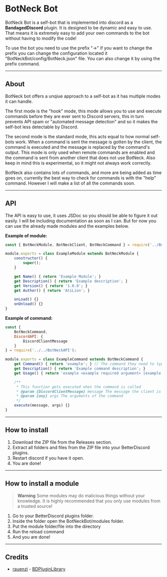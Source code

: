 BotNeck Bot
==========
BotNeck Bot is a self-bot that is implemented into discord as a **BandagedDiscord** plugin. It is designed to be dynamic and easy to use. That means it is extremely easy to add your own commands to the bot without having to modify the code!

To use the bot you need to use the prefix "->" if you want to change the prefix you can change the configuration located it "BotNeckBot/config/BotNeck.json" file. You can also change it by using the prefix command.

----------

About
--------
BotNeck bot offers a unqiue approach to a self-bot as it has multiple modes it can handle.

The first mode is the "hook" mode, this mode allows you to use and execute commands before they are ever sent to Discord servers, this in turn prevents API spam or "automated message detection" and so it makes the self-bot less detectable by Discord.

The second mode is the standard mode, this acts equal to how normal self-bots work. When a command is sent the message is gotten by the client, the command is executed and the message is replaced by the command's output. This mode is only used when remote commands are enabled and the command is sent from another client that does not use BotNeck. Also keep in mind this is experimental, so it might not always work correctly.

BotNeck also contains lots of commands, and more are being added as time goes on, currently the best way to check for commands is with the "help" command. However I will make a list of all the commands soon.

----------

API
---
The API is easy to use, it uses JSDoc so you should be able to figure it out easily. I will be including documentation as soon as I can. But for now you can use the already made modules and the examples below.

**Example of module:**
```js
const { BotNeckModule, BotNeckClient, BotNeckCommand } = require('../BotNeckAPI');

module.exports = class ExampleModule extends BotNeckModule {
    constructor() {
        super();
    }

    get Name() { return 'Example Module'; }
    get Description() { return 'Example description'; }
    get Version() { return '1.0.0'; }
    get Author() { return 'AtiLion'; }

    onLoad() {}
    onUnload() {}
}
```

**Example of command:**
```js
const { 
    BotNeckCommand,
    DiscordAPI: {
        DiscordClientMessage
    }
} = require('../../BotNeckAPI');

module.exports = class ExampleCommand extends BotNeckCommand {
    get Command() { return 'example'; } // The command they need to type in to execute
    get Description() { return 'Example command description'; }
    get Usage() { return 'example <example required argument> [example optional argument]'; }

    /**
     * This function gets executed when the command is called
     * @param {DiscordClientMessage} message The message the client is trying to send
     * @param {any} args The arguments of the command
     */
    execute(message, args) {}
}
```

----------

How to install
--------------
 1. Download the ZIP file from the Releases section.
 2. Extract all folders and files from the ZIP file into your BetterDiscord plugins.
 3. Restart discord if you have it open.
 4. You are done!

----------

How to install a module
-----------------------
> **Warning**
> Some modules may do malicious things without your knowledge. It is highly recommended that you only use modules from a trusted source!

 1. Go to your BetterDiscord plugins folder.
 2. Inside the folder open the BotNeckBot/modules folder.
 3. Put the module folder/file into the directory
 4. Run the reload command
 5. And you are done!

 ----------

Credits
-----------------------
- [rauenzi](https://github.com/rauenzi) - [BDPluginLibrary](https://github.com/rauenzi/BDPluginLibrary)
